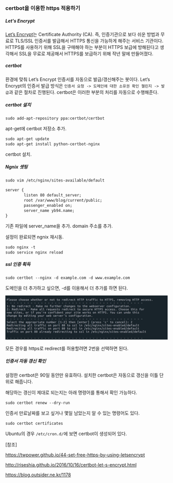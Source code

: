 ### certbot을 이용한 https 적용하기



##### Let's Encrypt

[Let’s Encrypt](https://letsencrypt.org/)는 Certificate Authority (CA). 즉, 인증기관으로 보다 쉬운 방법과 무료로 TLS/SSL 인증서를 발급해서 HTTPS 통신을 가능하게 해주는 서비스 기관이다. HTTPS를 사용하기 위해 SSL을 구매해야 하는 부분이 HTTPS 보급에 방해된다고 생각해서 SSL을 무료로 제공해서 HTTPS를 보급하기 위해 작년 말에 만들어졌다.

##### certbot

환경에 맞춰 Let’s Encrypt 인증서를 자동으로 발급/갱신해주는 봇이다. Let’s Encrypt의 인증서 발급 방식은  `인증서 요청 -> 도메인에 대한 소유권 확인 챌린지 -> 발급`과 같은 절차로 진행된다. certbot은 이러한 부분의 처리를 자동으로 수행해준다.

##### certbot 설치

```shell
sudo add-apt-repository ppa:certbot/certbot
```

apt-get에 certbot 저장소 추가.

```shell
sudo apt-get update
sudo apt-get install python-certbot-nginx
```

certbot 설치.



##### Ngnix 셋팅

```shell
sudo vim /etc/nginx/sites-available/default
```

```shell
server {
        listen 80 default_server;
        root /var/www/blog/current/public;
        passenger_enabled on;
        server_name yb94.name;
}
```

기존 파일에 server_name을 추가. domain 주소를 추가.



설정이 완료되면 ngnix 재시동.

```shell
sudo nginx -t
sudo service nginx reload
```



##### ssl 인증 획득

```shell
sudo certbot --nginx -d example.com -d www.example.com
```

도메인을 더 추가하고 싶으면, -d를 이용해서 더 추가를 하면 된다.

![](./image/certbot_ssl.png)

 모든 경우를 https로 redirect를 허용할려면 2번을 선택하면 된다.



##### 인증서 자동 갱신 확인

설정한 certbot은 90일 동안만 유효하다.  설치한 certbot은 자동으로 갱신을 이틀 단위로 해줍니다.

해당하는 갱신이 제대로 되는지는 아래 명령어를 통해서 확인 가능하다.

~~~shell
sudo certbot renew --dry-run
~~~

인증서 만료날짜를 보고 싶거나 몇일 남았는지 알 수 있는 명령어도 있다.

```shell
sudo certbot certificates
```



Ubuntu의 경우 `/etc/cron.d/`에 보면 certbot이 생성되어 있다.



[참조]

https://twpower.github.io/44-set-free-https-by-using-letsencrypt

http://riseshia.github.io/2016/10/16/certbot-let-s-encrypt.html

https://blog.outsider.ne.kr/1178